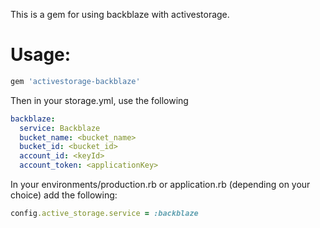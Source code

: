 This is a gem for using backblaze with activestorage.

# Usage:

```ruby
gem 'activestorage-backblaze'
```

Then in your storage.yml, use the following

```yaml
backblaze:
  service: Backblaze
  bucket_name: <bucket_name>
  bucket_id: <bucket_id>
  account_id: <keyId>
  account_token: <applicationKey>
```

In your environments/production.rb or application.rb (depending on your choice) add the following:

```ruby
config.active_storage.service = :backblaze
```
